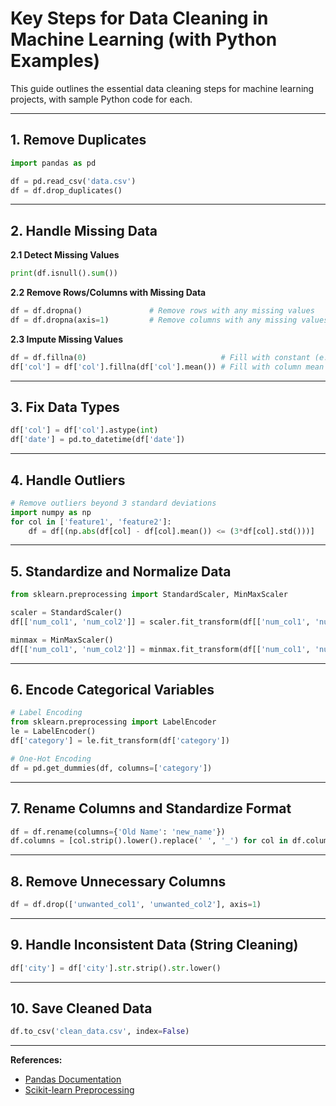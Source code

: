 # Key Steps for Data Cleaning in Machine Learning (with Python Examples)

This guide outlines the essential data cleaning steps for machine learning projects, with sample Python code for each.

---

## 1. Remove Duplicates

```python
import pandas as pd

df = pd.read_csv('data.csv')
df = df.drop_duplicates()
```

---

## 2. Handle Missing Data

**2.1 Detect Missing Values**

```python
print(df.isnull().sum())
```

**2.2 Remove Rows/Columns with Missing Data**

```python
df = df.dropna()               # Remove rows with any missing values
df = df.dropna(axis=1)         # Remove columns with any missing values
```

**2.3 Impute Missing Values**

```python
df = df.fillna(0)                              # Fill with constant (e.g. 0)
df['col'] = df['col'].fillna(df['col'].mean()) # Fill with column mean
```

---

## 3. Fix Data Types

```python
df['col'] = df['col'].astype(int)
df['date'] = pd.to_datetime(df['date'])
```

---

## 4. Handle Outliers

```python
# Remove outliers beyond 3 standard deviations
import numpy as np
for col in ['feature1', 'feature2']:
    df = df[(np.abs(df[col] - df[col].mean()) <= (3*df[col].std()))]
```

---

## 5. Standardize and Normalize Data

```python
from sklearn.preprocessing import StandardScaler, MinMaxScaler

scaler = StandardScaler()
df[['num_col1', 'num_col2']] = scaler.fit_transform(df[['num_col1', 'num_col2']])

minmax = MinMaxScaler()
df[['num_col1', 'num_col2']] = minmax.fit_transform(df[['num_col1', 'num_col2']])
```

---

## 6. Encode Categorical Variables

```python
# Label Encoding
from sklearn.preprocessing import LabelEncoder
le = LabelEncoder()
df['category'] = le.fit_transform(df['category'])

# One-Hot Encoding
df = pd.get_dummies(df, columns=['category'])
```

---

## 7. Rename Columns and Standardize Format

```python
df = df.rename(columns={'Old Name': 'new_name'})
df.columns = [col.strip().lower().replace(' ', '_') for col in df.columns]
```

---

## 8. Remove Unnecessary Columns

```python
df = df.drop(['unwanted_col1', 'unwanted_col2'], axis=1)
```

---

## 9. Handle Inconsistent Data (String Cleaning)

```python
df['city'] = df['city'].str.strip().str.lower()
```

---

## 10. Save Cleaned Data

```python
df.to_csv('clean_data.csv', index=False)
```

---

**References:**
- [Pandas Documentation](https://pandas.pydata.org/)
- [Scikit-learn Preprocessing](https://scikit-learn.org/stable/modules/preprocessing.html)
